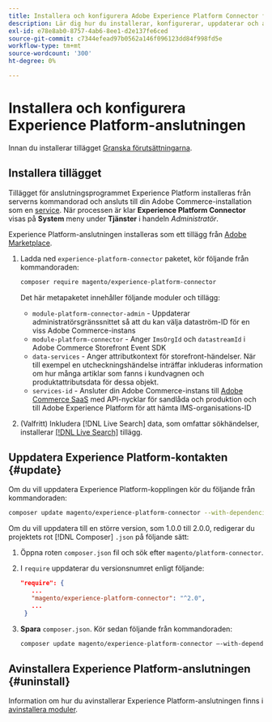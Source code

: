 ```yaml
---
title: Installera och konfigurera Adobe Experience Platform Connector från Adobe Commerce
description: Lär dig hur du installerar, konfigurerar, uppdaterar och avinstallerar Adobe Experience Platform Connector från Adobe Commerce.
exl-id: e78e8ab0-8757-4ab6-8ee1-d2e137fe6ced
source-git-commit: c7344efead97b0562a146f096123dd84f998fd5e
workflow-type: tm+mt
source-wordcount: '300'
ht-degree: 0%

---
```


# Installera och konfigurera Experience Platform-anslutningen

Innan du installerar tillägget [Granska förutsättningarna](overview.md#prereqs).

## Installera tillägget

Tillägget för anslutningsprogrammet Experience Platform installeras från serverns kommandorad och ansluts till din Adobe Commerce-installation som en [service](../landing/saas.md). När processen är klar **Experience Platform Connector** visas på **System** meny under **Tjänster** i handeln _Administratör_.

Experience Platform-anslutningen installeras som ett tillägg från [Adobe Marketplace](https://marketplace.magento.com/magento-experience-platform-connector.html).

1. Ladda ned `experience-platform-connector` paketet, kör följande från kommandoraden:

   ```bash
   composer require magento/experience-platform-connector
   ```

   Det här metapaketet innehåller följande moduler och tillägg:

   * `module-platform-connector-admin` - Uppdaterar administratörsgränssnittet så att du kan välja dataström-ID för en viss Adobe Commerce-instans
   * `module-platform-connector` - Anger `ImsOrgId` och `datastreamId` i Adobe Commerce Storefront Event SDK
   * `data-services` - Anger attributkontext för storefront-händelser. När till exempel en utcheckningshändelse inträffar inkluderas information om hur många artiklar som fanns i kundvagnen och produktattributsdata för dessa objekt.
   * `services-id` - Ansluter din Adobe Commerce-instans till [Adobe Commerce SaaS](../landing/saas.md) med API-nycklar för sandlåda och produktion och till Adobe Experience Platform för att hämta IMS-organisations-ID

1. (Valfritt) Inkludera [!DNL Live Search] data, som omfattar sökhändelser, installerar [[!DNL Live Search]](../live-search/install.md) tillägg.

## Uppdatera Experience Platform-kontakten {#update}

Om du vill uppdatera Experience Platform-kopplingen kör du följande från kommandoraden:

```bash
composer update magento/experience-platform-connector --with-dependencies
```

Om du vill uppdatera till en större version, som 1.0.0 till 2.0.0, redigerar du projektets rot [!DNL Composer] `.json` på följande sätt:

1. Öppna roten `composer.json` fil och sök efter `magento/platform-connector`.

1. I `require` uppdaterar du versionsnumret enligt följande:

   ```json
   "require": {
      ...
      "magento/experience-platform-connector": "^2.0",
      ...
    }
   ```

1. **Spara** `composer.json`. Kör sedan följande från kommandoraden:

   ```bash
   composer update magento/experience-platform-connector –-with-dependencies
   ```

## Avinstallera Experience Platform-anslutningen {#uninstall}

Information om hur du avinstallerar Experience Platform-anslutningen finns i [avinstallera moduler](https://devdocs.magento.com/guides/v2.4/install-gde/install/cli/install-cli-uninstall-mods.html).
